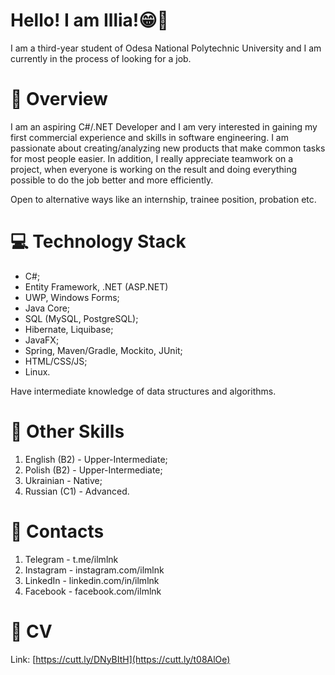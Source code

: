 # Hello! I am Illia!😁🤙

I am a third-year student of Odesa National Polytechnic University and I am currently in the process of looking for a job.

# 🔎 Overview

I am an aspiring C#/.NET Developer and I am very interested in gaining my first commercial experience and skills in software engineering. I am passionate about creating/analyzing new products that make common tasks for most people easier. In addition, I really appreciate teamwork on a project, when everyone is working on the result and doing everything possible to do the job better and more efficiently. 

Open to alternative ways like an internship, trainee position, probation etc.


# 💻 Technology Stack

- C#;
- Entity Framework, .NET (ASP.NET)
- UWP, Windows Forms;
- Java Core;
- SQL (MySQL, PostgreSQL);
- Hibernate, Liquibase;
- JavaFX;
- Spring, Maven/Gradle, Mockito, JUnit;
- HTML/CSS/JS;
- Linux.

Have intermediate knowledge of data structures and algorithms.


# 📑 Other Skills

1. English (B2) - Upper-Intermediate;
2. Polish (B2) - Upper-Intermediate;
3. Ukrainian - Native;
4. Russian (C1) - Advanced.

# 📱 Contacts

1. Telegram - t.me/ilmlnk
2. Instagram - instagram.com/ilmlnk
3. LinkedIn - linkedin.com/in/ilmlnk
4. Facebook - facebook.com/ilmlnk

# 📄 CV

Link: [https://cutt.ly/DNyBItH](https://cutt.ly/t08AlOe)
<!---
ilmlnk/ilmlnk is a ✨ special ✨ repository because its `README.md` (this file) appears on your GitHub profile.
You can click the Preview link to take a look at your changes.
--->
